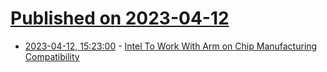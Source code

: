 # [Published on 2023-04-12](index.md)

* [2023-04-12, 15:23:00](https://hardware.slashdot.org/story/23/04/12/1435233/intel-to-work-with-arm-on-chip-manufacturing-compatibility?utm_source=rss1.0mainlinkanon&utm_medium=feed) - [Intel To Work With Arm on Chip Manufacturing Compatibility](https://hardware.slashdot.org/story/23/04/12/1435233/intel-to-work-with-arm-on-chip-manufacturing-compatibility?utm_source=rss1.0mainlinkanon&utm_medium=feed)
